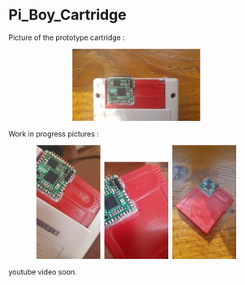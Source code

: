 # Pi_Boy_Cartridge

Picture of the prototype cartridge :
<p align="center" width="100%">
    <kbd><img width="50%" src="resources/4.png"></kbd>
</p>

Work in progress pictures :
<p align="center" width="100%">
    <kbd><img width="25%" src="resources/3.png">
    <img width="25%" src="resources/1.png">
    <img width="25%" src="resources/2.png"></kbd>
</p>

youtube video soon.

